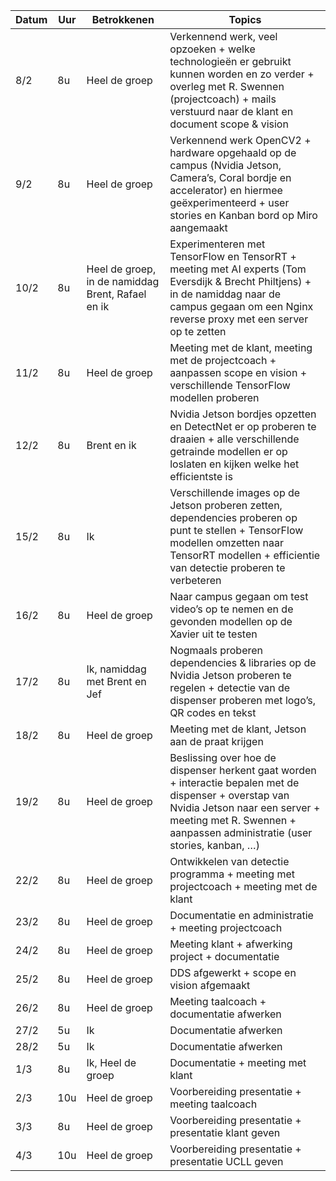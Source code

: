 | Datum  	| Uur  	| Betrokkenen  	| Topics  	|
|---	|---	|---	|---	|
|  8/2 	| 8u  	| Heel de groep  	| Verkennend werk, veel opzoeken + welke technologieën er gebruikt kunnen worden en zo verder + overleg met R. Swennen (projectcoach) + mails verstuurd naar de klant en document scope & vision  	|
|  9/2	|  8u 	| Heel de groep  	| Verkennend werk OpenCV2 + hardware opgehaald op de campus (Nvidia Jetson, Camera’s, Coral bordje en accelerator) en hiermee geëxperimenteerd + user stories en Kanban bord op Miro aangemaakt  	|
|  10/2 	| 8u  	| Heel de groep, in de namiddag Brent, Rafael en ik  	| Experimenteren met TensorFlow en TensorRT + meeting met AI experts (Tom Eversdijk & Brecht Philtjens) + in de namiddag naar de campus gegaan om een Nginx reverse proxy met een server op te zetten  	|
|  11/2 	|   8u	| Heel de groep  	| Meeting met de klant, meeting met de projectcoach + aanpassen scope en vision + verschillende TensorFlow modellen proberen  	|
|  12/2 	|   8u	| Brent en ik  	| Nvidia Jetson bordjes opzetten en DetectNet er op proberen te draaien + alle verschillende getrainde modellen er op loslaten en kijken welke het efficientste is  	|
|  15/2 	|   8u	|  Ik 	| Verschillende images op de Jetson proberen zetten, dependencies proberen op punt te stellen + TensorFlow modellen omzetten naar TensorRT modellen + efficientie van detectie proberen te verbeteren  	|
|  16/2 	|   8u	|  Heel de groep 	| Naar campus gegaan om test video’s op te nemen en de gevonden modellen op de Xavier uit te testen  	|
|  17/2 	|   8u	|  Ik, namiddag met Brent en Jef 	| Nogmaals proberen dependencies & libraries op de Nvidia Jetson proberen te regelen + detectie van de dispenser proberen met logo’s, QR codes en tekst  	|
|  18/2 	|   8u	|  Heel de groep 	| Meeting met de klant, Jetson aan de praat krijgen  	|
|  19/2 	|   8u	|  Heel de groep	| Beslissing over hoe de dispenser herkent gaat worden + interactie bepalen met de dispenser + overstap van Nvidia Jetson naar een server + meeting met R. Swennen + aanpassen administratie (user stories, kanban, …)  	|
|  22/2 	|   8u	|  Heel de groep 	| Ontwikkelen van detectie programma + meeting met projectcoach + meeting met de klant  	|
|  23/2 	|   8u	| Heel de groep  	| Documentatie en administratie + meeting projectcoach  	|
|  24/2 	|   8u	| Heel de groep  	| Meeting klant + afwerking project + documentatie 	|
|  25/2 	|   8u	| Heel de groep  	| DDS afgewerkt + scope en vision afgemaakt  	|
|  26/2 	|   8u	| Heel de groep  	| Meeting taalcoach + documentatie afwerken  	|
|  27/2 	|   5u	| Ik  	| Documentatie afwerken 	|
|  28/2 	|   5u	| Ik  	| Documentatie afwerken  	|
|  1/3 	|   8u	| Ik, Heel de groep  	| Documentatie + meeting met klant 	|
|  2/3 	|   10u	| Heel de groep  	| Voorbereiding presentatie + meeting taalcoach  	|
|  3/3 	|   8u	| Heel de groep  	| Voorbereiding presentatie + presentatie klant geven  	|
|  4/3 	|   10u	| Heel de groep  	| Voorbereiding presentatie + presentatie UCLL geven  	|

